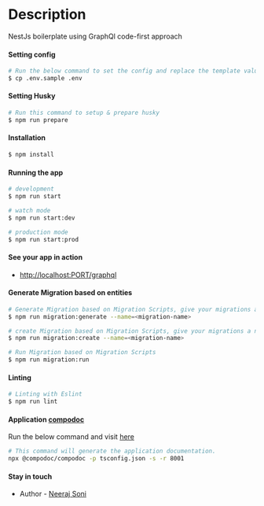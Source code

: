 
# Description

NestJs boilerplate using GraphQl code-first approach

#### Setting config

```bash
# Run the below command to set the config and replace the template values with your config values
$ cp .env.sample .env
```

#### Setting Husky

```bash
# Run this command to setup & prepare husky
$ npm run prepare
```

#### Installation

```bash
$ npm install
```

#### Running the app

```bash
# development
$ npm run start

# watch mode
$ npm run start:dev

# production mode
$ npm run start:prod
```

#### See your app in action

 - [http://localhost:PORT/graphql](http://localhost:PORT/graphql)


#### Generate Migration based on entities

```bash
# Generate Migration based on Migration Scripts, give your migrations a name using --name flag (optional)
$ npm run migration:generate --name=<migration-name>

# create Migration based on Migration Scripts, give your migrations a name using --name flag (optional)
$ npm run migration:create --name=<migration-name>

# Run Migration based on Migration Scripts
$ npm run migration:run
```

#### Linting

```bash
# Linting with Eslint
$ npm run lint
```

#### Application [compodoc](https://compodoc.app/)
Run the below command and visit [here](http://127.0.0.1:8001/)
```bash
# This command will generate the application documentation.
npx @compodoc/compodoc -p tsconfig.json -s -r 8001
```

#### Stay in touch

- Author - [Neeraj Soni](neeraj@novo.co)


